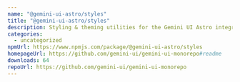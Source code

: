 ```yaml
---
name: "@gemini-ui-astro/styles"
title: "@gemini-ui-astro/styles"
description: Styling & theming utilities for the Gemini UI Astro integration.
categories:
  - uncategorized
npmUrl: https://www.npmjs.com/package/@gemini-ui-astro/styles
homepageUrl: https://github.com/gemini-ui/gemini-ui-monorepo#readme
downloads: 64
repoUrl: https://github.com/gemini-ui/gemini-ui-monorepo
---
```

